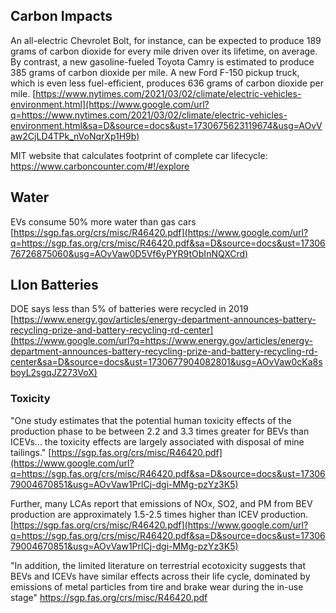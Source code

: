 
## Carbon Impacts

An all-electric Chevrolet Bolt, for instance, can be expected to produce 189 grams of carbon dioxide for every mile driven over its lifetime, on average. By contrast, a new gasoline-fueled Toyota Camry is estimated to produce 385 grams of carbon dioxide per mile. A new Ford F-150 pickup truck, which is even less fuel-efficient, produces 636 grams of carbon dioxide per mile.
	[https://www.nytimes.com/2021/03/02/climate/electric-vehicles-environment.html](https://www.google.com/url?q=https://www.nytimes.com/2021/03/02/climate/electric-vehicles-environment.html&sa=D&source=docs&ust=1730675623119674&usg=AOvVaw2CjLD4TPk_nVoNqrXp1H9b)

MIT website that calculates footprint of complete car lifecycle: https://www.carboncounter.com/#!/explore
## Water
EVs consume 50% more water than gas cars
	[https://sgp.fas.org/crs/misc/R46420.pdf](https://www.google.com/url?q=https://sgp.fas.org/crs/misc/R46420.pdf&sa=D&source=docs&ust=1730676726875060&usg=AOvVaw0D5Vf6yPYR9tObInNQXCrd)
## LIon Batteries

DOE says less than 5% of batteries were recycled in 2019
	[https://www.energy.gov/articles/energy-department-announces-battery-recycling-prize-and-battery-recycling-rd-center](https://www.google.com/url?q=https://www.energy.gov/articles/energy-department-announces-battery-recycling-prize-and-battery-recycling-rd-center&sa=D&source=docs&ust=1730677904082801&usg=AOvVaw0cKa8sboyL2sgqJZ273VoX)
### Toxicity
"One study estimates that the potential human toxicity effects of the production phase to be between 2.2 and 3.3 times greater for BEVs than ICEVs... the toxicity effects are largely associated with disposal of mine tailings."
	[https://sgp.fas.org/crs/misc/R46420.pdf](https://www.google.com/url?q=https://sgp.fas.org/crs/misc/R46420.pdf&sa=D&source=docs&ust=1730679004670851&usg=AOvVaw1PrlCj-dgi-MMg-pzYz3K5)

Further, many LCAs report that emissions of NOx, SO2, and PM from BEV production are approximately 1.5-2.5 times higher than ICEV production.
	[https://sgp.fas.org/crs/misc/R46420.pdf](https://www.google.com/url?q=https://sgp.fas.org/crs/misc/R46420.pdf&sa=D&source=docs&ust=1730679004670851&usg=AOvVaw1PrlCj-dgi-MMg-pzYz3K5)

"In addition, the limited literature on terrestrial ecotoxicity suggests that BEVs and ICEVs have similar effects across their life cycle, dominated by emissions of metal particles from tire and brake wear during the in-use stage"
	https://sgp.fas.org/crs/misc/R46420.pdf